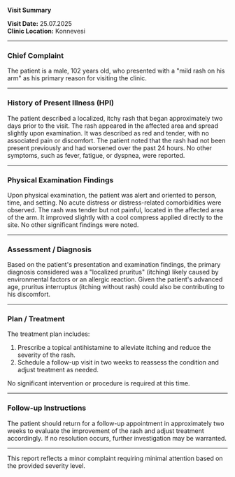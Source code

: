 

**Visit Summary**

**Visit Date:** 25.07.2025  
**Clinic Location:** Konnevesi  

---

### **Chief Complaint**
The patient is a male, 102 years old, who presented with a "mild rash on his arm" as his primary reason for visiting the clinic.

---

### **History of Present Illness (HPI)**
The patient described a localized, itchy rash that began approximately two days prior to the visit. The rash appeared in the affected area and spread slightly upon examination. It was described as red and tender, with no associated pain or discomfort. The patient noted that the rash had not been present previously and had worsened over the past 24 hours. No other symptoms, such as fever, fatigue, or dyspnea, were reported.

---

### **Physical Examination Findings**
Upon physical examination, the patient was alert and oriented to person, time, and setting. No acute distress or distress-related comorbidities were observed. The rash was tender but not painful, located in the affected area of the arm. It improved slightly with a cool compress applied directly to the site. No other significant findings were noted.

---

### **Assessment / Diagnosis**
Based on the patient's presentation and examination findings, the primary diagnosis considered was a "localized pruritus" (itching) likely caused by environmental factors or an allergic reaction. Given the patient's advanced age, pruritus interruptus (itching without rash) could also be contributing to his discomfort.

---

### **Plan / Treatment**
The treatment plan includes:
1. Prescribe a topical antihistamine to alleviate itching and reduce the severity of the rash.
2. Schedule a follow-up visit in two weeks to reassess the condition and adjust treatment as needed.

No significant intervention or procedure is required at this time.

---

### **Follow-up Instructions**
The patient should return for a follow-up appointment in approximately two weeks to evaluate the improvement of the rash and adjust treatment accordingly. If no resolution occurs, further investigation may be warranted.

--- 

This report reflects a minor complaint requiring minimal attention based on the provided severity level.